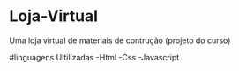 # Loja-Virtual
Uma loja virtual de materiais de contrução (projeto do curso)

#linguagens Ultilizadas
-Html
-Css
-Javascript
